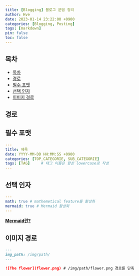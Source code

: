 ```yaml
---
title: [Blogging] 블로그 문법 정리
author: Hve
date: 2023-01-14 23:22:00 +0900
categories: [Blogging, Posting]
tags: [markdown]
pin: false
toc: false
---
```




## 목차
- [목차](#목차)
- [경로](#경로)
- [필수 포맷](#필수-포맷)
- [선택 인자](#선택-인자)
- [이미지 경로](#이미지-경로)


## 경로


## 필수 포맷
```yaml
---
title: 제목
date: YYYY-MM-DD HH:MM:SS +0900
categories: [TOP_CATEGORIE, SUB_CATEGORIE]
tags: [TAG]     # 태그 이름은 항상 lowercase로 작성
---
```

## 선택 인자

```yaml
---
math: true # mathemetical feature를 활성화
mermaid: true # Mermaid 활성화
---
```
[**Mermaid란?**](https://github.com/mermaid-js/mermaid)

## 이미지 경로
```md
---
img_path: /img/path/
---

![The flower](flower.png) # /img/path/flower.png 경로를 단축
```

